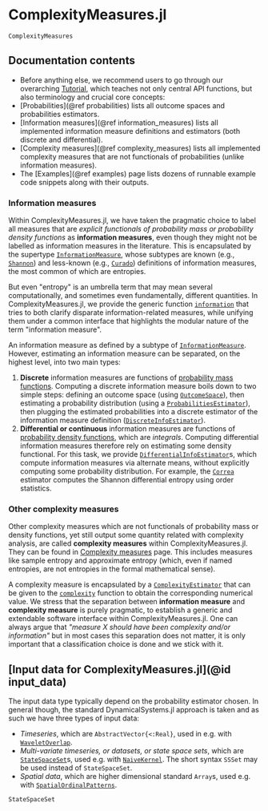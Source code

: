 # ComplexityMeasures.jl

```@docs
ComplexityMeasures
```

## Documentation contents

* Before anything else, we recommend users to go through our overarching [Tutorial](@ref), which teaches not only central API functions, but also terminology and crucial core concepts:
* [Probabilities](@ref probabilities) lists all outcome spaces and probabilities estimators.
* [Information measures](@ref information_measures) lists all implemented information measure definitions and estimators (both discrete and differential).
* [Complexity measures](@ref complexity_measures) lists all implemented complexity measures that are not functionals of probabilities (unlike information measures).
* The [Examples](@ref examples) page lists dozens of runnable example code snippets along with their outputs.

### Information measures

Within ComplexityMeasures.jl, we have taken the pragmatic choice to label all measures that are _explicit functionals of probability mass or probability density functions_ as **information measures**, even though they might not be labelled as
information measures in the literature.
This is encapsulated by the supertype [`InformationMeasure`](@ref), whose subtypes are known (e.g., [`Shannon`](@ref)) and less-known (e.g., [`Curado`](@ref)) definitions of information measures, the most common of which are entropies.

But even "entropy" is an umbrella term that may mean several computationally, and sometimes even fundamentally, different quantities. In ComplexityMeasures.jl, we provide the generic function [`information`](@ref) that tries to both clarify disparate information-related measures, while unifying them under a common interface that highlights the modular nature of the term "information measure".

An information measure as defined by a subtype of [`InformationMeasure`](@ref). However, estimating an information measure can be separated, on the highest level, into two main types:

1. **Discrete** information measures are functions of [probability mass functions](https://en.wikipedia.org/wiki/Probability_mass_function). Computing a discrete information measure boils
    down to two simple steps: defining an outcome space (using [`OutcomeSpace`](@ref)), then
     estimating a probability distribution (using a [`ProbabilitiesEstimator`](@ref)), then
     plugging the estimated probabilities into a discrete estimator of the information measure definition ([`DiscreteInfoEstimator`](@ref)).
2. **Differential or continuous** information measures are functions of
    [probability density functions](https://en.wikipedia.org/wiki/Probability_density_function),
    which are *integrals*. Computing differential information measures therefore rely on estimating
    some density functional. For this task, we provide [`DifferentialInfoEstimator`](@ref)s,
    which compute information measures via alternate means, without explicitly computing some
    probability distribution. For example, the [`Correa`](@ref) estimator computes the
    Shannon differential entropy using order statistics.

### Other complexity measures

Other complexity measures which are not functionals of probability mass or density functions, yet still output some quantity related with complexity analysis, are called **complexity measures** within ComplexityMeasures.jl. They can be found in [Complexity measures](@ref) page.
This includes measures like sample entropy and approximate entropy (which, even if named entropies, are not entropies in the formal mathematical sense).

A complexity measure is encapsulated by a [`ComplexityEstimator`](@ref) that can be given to the [`complexity`](@ref) function to obtain the corresponding numerical value.
We stress that the separation between **information measure** and **complexity measure** is purely pragmatic, to establish a generic and extendable software interface within ComplexityMeasures.jl. One can always argue that _"measure X should have been complexity and/or information"_ but in most cases this separation does not matter, it is only important that a classification choice is done and we stick with it.

## [Input data for ComplexityMeasures.jl](@id input_data)

The input data type typically depend on the probability estimator chosen.
In general though, the standard DynamicalSystems.jl approach is taken and as such we have three types of input data:

- *Timeseries*, which are `AbstractVector{<:Real}`, used in e.g. with [`WaveletOverlap`](@ref).
- *Multi-variate timeseries, or datasets, or state space sets*, which are [`StateSpaceSet`](@ref)s, used e.g. with [`NaiveKernel`](@ref). The short syntax `SSSet` may be used instead of `StateSpaceSet`.
- *Spatial data*, which are higher dimensional standard `Array`s, used e.g. with  [`SpatialOrdinalPatterns`](@ref).

```@docs
StateSpaceSet
```
